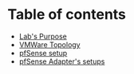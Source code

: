 # Table of contents

* [Lab's Purpose](README.md)
* [VMWare Topology](vmware-topology.md)
* [pfSense setup](pfsense-setup.md)
* [pfSense Adapter's setups](pfsense-adapters-setups.md)
